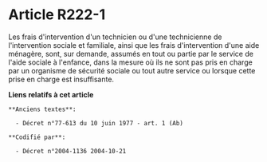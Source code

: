 # Article R222-1

Les frais d'intervention d'un technicien ou d'une technicienne de l'intervention sociale et familiale, ainsi que les frais
d'intervention d'une aide ménagère, sont, sur demande, assumés en tout ou partie par le service de l'aide sociale à
l'enfance, dans la mesure où ils ne sont pas pris en charge par un organisme de sécurité sociale ou tout autre service ou
lorsque cette prise en charge est insuffisante.

**Liens relatifs à cet article**

	**Anciens textes**:

	  - Décret n°77-613 du 10 juin 1977 - art. 1 (Ab)

	**Codifié par**:

	  - Décret n°2004-1136 2004-10-21
